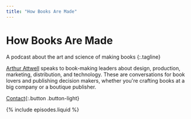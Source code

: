 ```yaml
---
title: "How Books Are Made"
---
```


# How Books Are&nbsp;Made

A podcast about the art and science of&nbsp;making&nbsp;books
{:.tagline}

[Arthur Attwell](https://arthurattwell.com/about) speaks to book-making leaders about design, production, marketing, distribution, and technology. These are conversations for book lovers and publishing decision makers, whether you're crafting books at a big company or a boutique publisher.

[Contact](https://electricbookworks.com/contact){:.button .button-light}

{% include episodes.liquid %}

